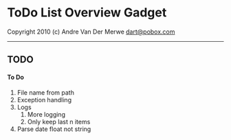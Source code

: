 ToDo List Overview Gadget
========

Copyright 2010 (c) Andre Van Der Merwe <dart@pobox.com>

---

TODO
------
#### To Do
1. File name from path
1. Exception handling
1. Logs
	1. More logging
	1. Only keep last n items
1. Parse date float not string
